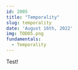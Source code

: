 ```yaml
---
id: 2005
title: "Temporality"
slug: temporality
date: 'August 16th, 2022'
img: TODO5.png
fundamentals:
  - Temporality
---
```


Test! 